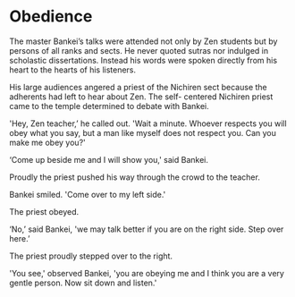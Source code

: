 # Obedience

The master Bankei’s talks were attended not only by Zen students but by persons of all ranks and sects. He never quoted sutras nor indulged in scholastic dissertations. Instead his words were spoken directly from his heart to the hearts of his listeners.

His large audiences angered a priest of the Nichiren sect because the adherents had left to hear about Zen. The self- centered Nichiren priest came to the temple determined to debate with Bankei.

'Hey, Zen teacher,’ he called out. 'Wait a minute. Whoever respects you will obey what you say, but a man like myself does not respect you. Can you make me obey you?'

‘Come up beside me and I will show you,' said Bankei.

Proudly the priest pushed his way through the crowd to the teacher.

Bankei smiled. 'Come over to my left side.'

The priest obeyed.

‘No,’ said Bankei, 'we may talk better if you are on the right side. Step over here.’

The priest proudly stepped over to the right.

'You see,' observed Bankei, 'you are obeying me and I think you are a very gentle person. Now sit down and listen.'
